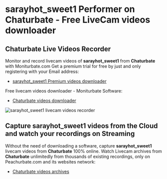 # sarayhot_sweet1 Performer on Chaturbate - Free LiveCam videos downloader

## Chaturbate Live Videos Recorder

Monitor and record livecam videos of **sarayhot_sweet1** from **Chaturbate** with Moniturbate.com
Get a premium trial for free by just and only registering with your Email address:
* [sarayhot_sweet1 Premium videos downloader](https://moniturbate.com/request-demo-licence-key.html)

Free livecam videos downloader - Moniturbate Software:
* [Chaturbate videos downloader](https://moniturbate.com/moniturbate-download-software.html)

![sarayhot_sweet1 livecam videos recorder](https://peachurnet.com/templates/moniturbate-software.png)


## Capture sarayhot_sweet1 videos from the Cloud and watch your recordings on Streaming

Without the need of downloading a software, capture **sarayhot_sweet1** livecam videos from **Chaturbate** 100% online.
Watch Livecam archives from **Chaturbate** unlimitedly from thousands of existing recordings, only on Peachurbate.com and its websites network:
* [Chaturbate videos archives](https://peachurnet.com/)